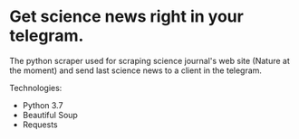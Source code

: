 # Get science news right in your telegram.

The python scraper used for scraping science journal's web site (Nature at the moment) and send last science news to a client in the telegram. 

Technologies:
- Python 3.7
- Beautiful Soup
- Requests
